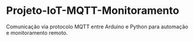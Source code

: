 # Projeto-IoT-MQTT-Monitoramento
Comunicação via protocolo MQTT entre Arduino e Python para automação e monitoramento remoto.
